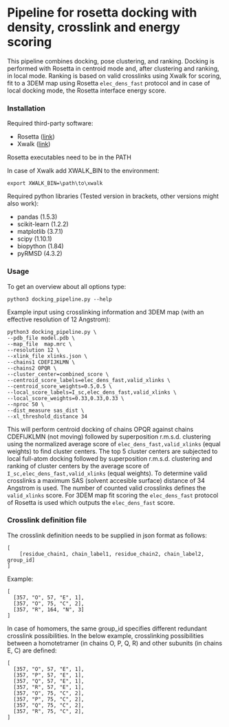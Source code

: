 # Pipeline for rosetta docking with density, crosslink and energy scoring

This pipeline combines docking, pose clustering, and ranking. Docking is performed with Rosetta in centroid mode and, after clustering and ranking, in local mode. Ranking is based on valid crosslinks using Xwalk for scoring, fit to a 3DEM map using Rosetta `elec_dens_fast` protocol and in case of local docking mode, the Rosetta interface energy score.

### Installation

Required third-party software:
- Rosetta ([link](https://rosettacommons.org/)) 
- Xwalk ([link](https://www.xwalk.org/))

Rosetta executables need to be in the PATH

In case of Xwalk add XWALK_BIN to the environment:
```
export XWALK_BIN=\path\to\xwalk
```

Required python libraries (Tested version in brackets, other versions might also work):
- pandas (1.5.3)
- scikit-learn (1.2.2)
- matplotlib (3.7.1)
- scipy (1.10.1)
- biopython (1.84)
- pyRMSD (4.3.2)



### Usage


To get an overview about all options type:
```
python3 docking_pipeline.py --help
```

Example input using crosslinking information and 3DEM map (with an effective resolution of 12 Angstrom):
```
python3 docking_pipeline.py \
--pdb_file model.pdb \
--map_file  map.mrc \
--resolution 12 \
--xlink_file xlinks.json \
--chains1 CDEFIJKLMN \
--chains2 OPQR \
--cluster_center=combined_score \
--centroid_score_labels=elec_dens_fast,valid_xlinks \
--centroid_score_weights=0.5,0.5 \
--local_score_labels=I_sc,elec_dens_fast,valid_xlinks \
--local_score_weights=0.33,0.33,0.33 \
--nproc 50 \
--dist_measure sas_dist \
--xl_threshold_distance 34
```

This will perform centroid docking of chains OPQR against chains CDEFIJKLMN (not moving) followed by superposition r.m.s.d. clustering using the normalized average score of `elec_dens_fast,valid_xlinks` (equal weights) to find cluster centers. The top 5 cluster centers are subjected to local full-atom docking followed by superposition r.m.s.d. clustering and ranking of cluster centers by the average score of `I_sc,elec_dens_fast,valid_xlinks` (equal weights). To determine valid crosslinks a maximum SAS (solvent accesible surface) distance of 34 Angstrom is used. The number of counted valid crosslinks defines the `valid_xlinks` score. For 3DEM map fit scoring the `elec_dens_fast` protocol of Rosetta is used which outputs the `elec_dens_fast` score.

### Crosslink definition file

The crosslink definition needs to be supplied in json format as follows:

```
[
    [residue_chain1, chain_label1, residue_chain2, chain_label2, group_id]
]
```

Example:
```
[
  [357, "O", 57, "E", 1],
  [357, "O", 75, "C", 2],
  [357, "R", 164, "N", 3]
]
```

In case of homomers, the same group_id specifies different redundant crosslink possibilities. In the below example, crosslinking possibilities between a homotetramer (in chains O, P, Q, R) and other subunits (in chains E, C) are defined: 
```
[
  [357, "O", 57, "E", 1],
  [357, "P", 57, "E", 1],
  [357, "Q", 57, "E", 1],
  [357, "R", 57, "E", 1],
  [357, "O", 75, "C", 2],
  [357, "P", 75, "C", 2],
  [357, "Q", 75, "C", 2],
  [357, "R", 75, "C", 2],
]
```